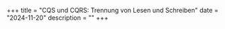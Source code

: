 +++
title = "CQS und CQRS: Trennung von Lesen und Schreiben"
date = "2024-11-20"
description = ""
+++


